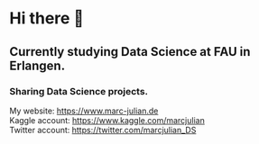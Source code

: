 # Hi there 👋

## Currently studying Data Science at FAU in Erlangen.

### Sharing Data Science projects.

My website: https://www.marc-julian.de
<br>
Kaggle account: https://www.kaggle.com/marcjulian
<br>
Twitter account: https://twitter.com/marcjulian_DS
